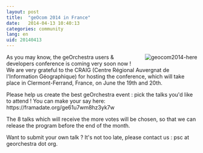 ```yaml
---
layout: post
title:  "geOcom 2014 in France"
date:   2014-04-13 10:40:13
categories: community
lang: en
uid: 20140413
---
```


<p><img src="/public/geocom2014/gc2014-clermont.png" alt="geocom2014-here" style="float:right; margin: 0 0 1em 1em;" title="geocom2014-here, avr. 2014" />

<p>As you may know, the geOrchestra users &amp; developers conference is coming
very soon now ! We are very grateful to the CRAIG (Centre Régional Auvergnat de
l'Information Géographique) for hosting the conference, which will take place
in Clermont-Ferrand, France, on June the 19th and 20th.</p>

<!--more-->

<p>Please help us create the best geOrchestra event : pick the talks you'd like
to attend ! You can make your say here: https://framadate.org/ge61u7wm8hz3yk7w</p>
<p>The 8 talks which will receive the more votes will be chosen, so that we can
release the program before the end of the month.</p>
<p>Want to submit your own talk ? It's not too late, please contact us : psc at
georchestra dot org.</p>
